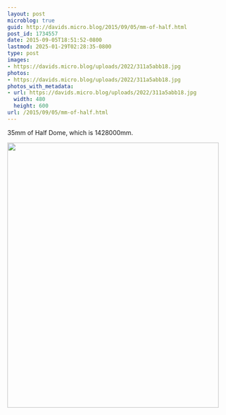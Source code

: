 ```yaml
---
layout: post
microblog: true
guid: http://davids.micro.blog/2015/09/05/mm-of-half.html
post_id: 1734557
date: 2015-09-05T18:51:52-0800
lastmod: 2025-01-29T02:28:35-0800
type: post
images:
- https://davids.micro.blog/uploads/2022/311a5abb18.jpg
photos:
- https://davids.micro.blog/uploads/2022/311a5abb18.jpg
photos_with_metadata:
- url: https://davids.micro.blog/uploads/2022/311a5abb18.jpg
  width: 480
  height: 600
url: /2015/09/05/mm-of-half.html
---
```

35mm of Half Dome, which is 1428000mm.

<img src="/uploads/2022/311a5abb18.jpg" width="480" height="600" alt="">
